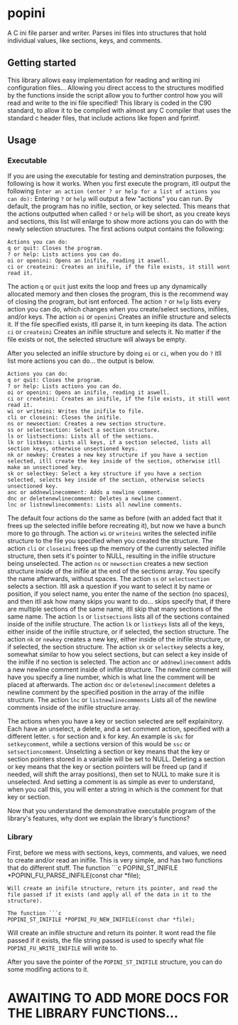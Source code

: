 # popini
A C ini file parser and writer. Parses ini files into structures that hold individual values, like sections, keys, and comments.
## Getting started
This library allows easy implementation for reading and writing ini configuration files... Allowing you direct access to the structures modified by the functions inside the script allow you to further control how you will read and write to the ini file specified! This library is coded in the C90 standard, to allow it to be compiled with almost any C compiler that uses the standard c header files, that include actions like fopen and fprintf.
## Usage
### Executable
If you are using the executable for testing and deminstration purposes, the following is how it works.
When you first execute the program, itll output the following `Enter an action (enter ? or help for a list of actions you can do):` Entering `?` or `help` will output a few "actions" you can run.
By default, the program has no inifile, section, or key selected. This means that the actions outputted when called `?` or `help` will be short, as you create keys and sections, this list will enlarge to show more actions you can do with the newly selection structures.
The first actions output contains the following:
```
Actions you can do:
q or quit: Closes the program.
? or help: Lists actions you can do.
oi or openini: Opens an inifile, reading it aswell.
ci or createini: Creates an inifile, if the file exists, it still wont read it.
```
The action `q` or `quit` just exits the loop and frees up any dynamically allocated memory and then closes the program, this is the recommend way of closing the program, but isnt enforced.
The action `?` or `help` lists every action you can do, which changes when you create/select sections, inifiles, and/or keys.
The action `oi` or `openini` Creates an inifile structure and selects it. If the file specified exists, itll parse it, in turn keeping its data.
The action `ci` or `createini` Creates an inifile structure and selects it. No matter if the file exists or not, the selected structure will always be empty.

After you selected an inifile structure by doing `oi` or `ci`, when you do `?` itll list more actions you can do... the output is below.
```
Actions you can do:
q or quit: Closes the program.
? or help: Lists actions you can do.
oi or openini: Opens an inifile, reading it aswell.
ci or createini: Creates an inifile, if the file exists, it still wont read it.
wi or writeini: Writes the inifile to file.
cli or closeini: Closes the inifile.
ns or newsection: Creates a new section structure.
ss or selectsection: Select a section structure.
ls or listsections: Lists all of the sections.
lk or listkeys: Lists all keys, if a section selected, lists all section keys, otherwise unsectioned keys.
nk or newkey: Creates a new key structure if you have a section selected, itll create the key inside of the section, otherwise itll make an unsectioned key.
sk or selectkey: Select a key structure if you have a section selected, selects key inside of the section, otherwise selects unsectioned key.
anc or addnewlinecomment: Adds a newline comment.
dnc or deletenewlinecomment: Deletes a newline comment.
lnc or listnewlinecomments: Lists all newline comments.
```
The default four actions do the same as before (with an added fact that it frees up the selected inifile before recreating it), but now we have a bunch more to go through.
The action `wi` or `writeini` writes the selected inifile structure to the file you specified when you created the structure.
The action `cli` or `closeini` frees up the memory of the currently selected inifile structure, then sets it's pointer to NULL, resulting in the inifile structure being unselected.
The action `ns` or `newsection` creates a new section structure inside of the inifile at the end of the sections array. You specify the name afterwards, without spaces.
The action `ss` or `selectsection` selects a section. Itll ask a question if you want to select it by name or position, if you select name, you enter the name of the section (no spaces), and then itll ask how many skips you want to do... skips specify that, if there are multiple sections of the same name, itll skip that many sections of the same name.
The action `ls` or `listsections` lists all of the sections contained inside of the inifile structure.
The action `lk` or `listkeys` lists all of the keys, either inside of the inifile structure, or if selected, the section structure.
The action `nk` or `newkey` creates a new key, either inside of the inifile structure, or if selected, the section structure.
The action `sk` or `selectkey` selects a key, somewhat similar to how you select sections, but can select a key inside of the inifile if no section is selected.
The action `anc` or `addnewlinecomment` adds a new newline comment inside of inifile structure. The newline comment will have you specify a line number, which is what line the comment will be placed at afterwards.
The action `dnc` or `deletenewlinecomment` deletes a newline comment by the specified position in the array of the inifile structure.
The action `lnc` or `listnewlinecomments` Lists all of the newline comments inside of the inifile structure array.

The actions when you have a key or section selected are self explainitory. Each have an unselect, a delete, and a set comment action, specified with a different letter. `s` for section and `k` for key. An example is `skc` for `setkeycomment`, while a sections version of this would be `ssc` or `setsectioncomment`. Unselcting a section or key means that the key or section pointers stored in a variable will be set to NULL. Deleting a section or key means that the key or section pointers will be freed up (and if needed, will shift the array positions), then set to NULL to make sure it is unselected. And setting a comment is as simple as ever to understand, when you call this, you will enter a string in which is the comment for that key or section.

Now that you understand the demonstrative executable program of the library's features, why dont we explain the library's functions?
### Library
First, before we mess with sections, keys, comments, and values, we need to create and/or read an inifile. This is very simple, and has two functions that do different stuff.
The function ```c
POPINI_ST_INIFILE *POPINI_FU_PARSE_INIFILE(const char *file);
```
Will create an inifile structure, return its pointer, and read the file passed if it exists (and apply all of the data in it to the structure).

The function ```c
POPINI_ST_INIFILE *POPINI_FU_NEW_INIFILE(const char *file);
```
Will create an inifile structure and return its pointer. It wont read the file passed if it exists, the file string passed is used to specify what file `POPINI_FU_WRITE_INIFILE` will write to.

After you save the pointer of the `POPINI_ST_INIFILE` structure, you can do some modifing actions to it.

# AWAITING TO ADD MORE DOCS FOR THE LIBRARY FUNCTIONS...